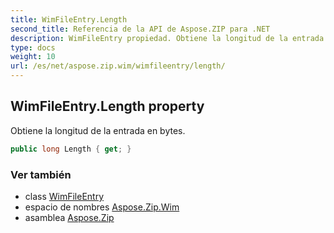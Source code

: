 ```yaml
---
title: WimFileEntry.Length
second_title: Referencia de la API de Aspose.ZIP para .NET
description: WimFileEntry propiedad. Obtiene la longitud de la entrada en bytes.
type: docs
weight: 10
url: /es/net/aspose.zip.wim/wimfileentry/length/
---
```

## WimFileEntry.Length property

Obtiene la longitud de la entrada en bytes.

```csharp
public long Length { get; }
```

### Ver también

* class [WimFileEntry](../)
* espacio de nombres [Aspose.Zip.Wim](../../wimfileentry/)
* asamblea [Aspose.Zip](../../../)


